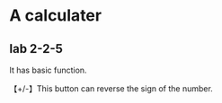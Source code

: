 # A calculater   

## lab 2-2-5  
  It has basic function.  

【+/-】This button  can reverse the sign of the number.

